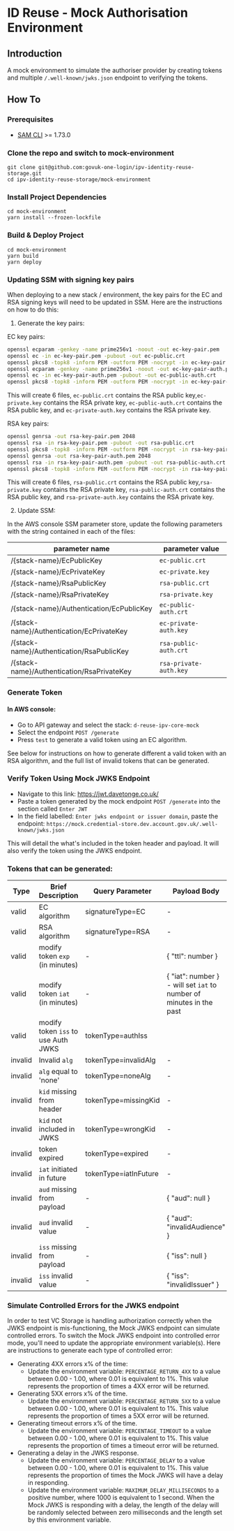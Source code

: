 # ID Reuse - Mock Authorisation Environment

## Introduction
A mock environment to simulate the authoriser provider by creating tokens and multiple `/.well-known/jwks.json` endpoint to verifying the tokens.

## How To
### Prerequisites
- [SAM CLI](https://docs.aws.amazon.com/serverless-application-model/latest/developerguide/install-sam-cli.html#install-sam-cli-instructions) >= 1.73.0

### Clone the repo and switch to mock-environment
```shell
git clone git@github.com:govuk-one-login/ipv-identity-reuse-storage.git
cd ipv-identity-reuse-storage/mock-environment
```

### Install Project Dependencies
```shell
cd mock-environment
yarn install --frozen-lockfile
```

### Build & Deploy Project
```shell
cd mock-environment
yarn build
yarn deploy
```

### Updating SSM with signing key pairs
When deploying to a new stack / environment, the key pairs for the EC and RSA signing keys will need to be updated in SSM.
Here are the instructions on how to do this:

1. Generate the key pairs:

EC key pairs:
```bash
openssl ecparam -genkey -name prime256v1 -noout -out ec-key-pair.pem
openssl ec -in ec-key-pair.pem -pubout -out ec-public.crt
openssl pkcs8 -topk8 -inform PEM -outform PEM -nocrypt -in ec-key-pair.pem -out ec-private.key
openssl ecparam -genkey -name prime256v1 -noout -out ec-key-pair-auth.pem
openssl ec -in ec-key-pair-auth.pem -pubout -out ec-public-auth.crt
openssl pkcs8 -topk8 -inform PEM -outform PEM -nocrypt -in ec-key-pair-auth.pem -out ec-private-auth.key
```
This will create 6 files, `ec-public.crt` contains the RSA public key,`ec-private.key` contains the RSA private key,
`ec-public-auth.crt` contains the RSA public key, and `ec-private-auth.key` contains the RSA private key.

RSA key pairs:
```bash
openssl genrsa -out rsa-key-pair.pem 2048
openssl rsa -in rsa-key-pair.pem -pubout -out rsa-public.crt
openssl pkcs8 -topk8 -inform PEM -outform PEM -nocrypt -in rsa-key-pair.pem -out rsa-private.key
openssl genrsa -out rsa-key-pair-auth.pem 2048
openssl rsa -in rsa-key-pair-auth.pem -pubout -out rsa-public-auth.crt
openssl pkcs8 -topk8 -inform PEM -outform PEM -nocrypt -in rsa-key-pair-auth.pem -out rsa-private-auth.key
```
This will create 6 files, `rsa-public.crt` contains the RSA public key,`rsa-private.key` contains the RSA private key,
`rsa-public-auth.crt` contains the RSA public key, and `rsa-private-auth.key` contains the RSA private key.

2. Update SSM:

In the AWS console SSM parameter store, update the following parameters with the string contained in each of the files:

| parameter name                             | parameter value   |
|--------------------------------------------|-------------------|
| /{stack-name}/EcPublicKey                  | `ec-public.crt`   |
| /{stack-name}/EcPrivateKey                 | `ec-private.key`  |
| /{stack-name}/RsaPublicKey                 | `rsa-public.crt`  |
| /{stack-name}/RsaPrivateKey                | `rsa-private.key` |
| /{stack-name}/Authentication/EcPublicKey   | `ec-public-auth.crt`   |
| /{stack-name}/Authentication/EcPrivateKey  | `ec-private-auth.key`  |
| /{stack-name}/Authentication/RsaPublicKey  | `rsa-public-auth.crt`  |
| /{stack-name}/Authentication/RsaPrivateKey | `rsa-private-auth.key` |

### Generate Token
#### In AWS console:
- Go to API gateway and select the stack: `d-reuse-ipv-core-mock`
- Select the endpoint `POST /generate`
- Press `test` to generate a valid token using an EC algorithm.

See below for instructions on how to generate different a valid token with an RSA algorithm, and the full list of invalid tokens that can be generated.

### Verify Token Using Mock JWKS Endpoint
- Navigate to this link: https://jwt.davetonge.co.uk/
- Paste a token generated by the mock endpoint `POST /generate` into the section called `Enter JWT`
- In the field labelled: `Enter jwks endpoint or issuer domain`, paste the endpoint: `https://mock.credential-store.dev.account.gov.uk/.well-known/jwks.json`

This will detail the what's included in the token header and payload. It will also verify the token using the JWKS endpoint.

### Tokens that can be generated:

| Type    | Brief Description                   | Query Parameter       | Payload Body                                                        |
|---------|-------------------------------------|-----------------------|---------------------------------------------------------------------|
| valid   | EC algorithm                        | signatureType=EC      | -                                                                   |
| valid   | RSA algorithm                       | signatureType=RSA     | -                                                                   |
| valid   | modify token `exp` (in minutes)     | -                     | { "ttl": number }                                                   |
| valid   | modify token `iat` (in minutes)     | -                     | { "iat": number } - will set `iat` to number of minutes in the past |
| valid   | modify token `iss` to use Auth JWKS | tokenType=authIss     |                                                                     |
| invalid | Invalid `alg`                       | tokenType=invalidAlg  | -                                                                   |
| invalid | `alg` equal to 'none'               | tokenType=noneAlg     | -                                                                   |
| invalid | `kid` missing from header           | tokenType=missingKid  | -                                                                   |
| invalid | `kid` not included in JWKS          | tokenType=wrongKid    | -                                                                   |
| invalid | token expired                       | tokenType=expired     | -                                                                   |
| invalid | `iat` initiated in future           | tokenType=iatInFuture | -                                                                   |
| invalid | `aud` missing from payload          | -                     | { "aud": null }                                                     |
| invalid | `aud` invalid value                 | -                     | { "aud": "invalidAudience" }                                        |
| invalid | `iss` missing from payload          | -                     | { "iss": null }                                                     |
| invalid | `iss` invalid value                 | -                     | { "iss": "invalidIssuer" }                                          |

### Simulate Controlled Errors for the JWKS endpoint
In order to test VC Storage is handling authorization correctly when the JWKS endpoint is mis-functioning, the Mock JWKS endpoint can simulate controlled errors. To switch the Mock JWKS endpoint into controlled error mode, you'll need to update the appropriate environment variable(s). Here are instructions to generate each type of controlled error:
- Generating 4XX errors x% of the time:
    - Update the environment variable: `PERCENTAGE_RETURN_4XX` to a value between 0.00 - 1.00, where 0.01 is equivalent to 1%. This value represents the proportion of times a 4XX error will be returned.
- Generating 5XX errors x% of the time.
    - Update the environment variable: `PERCENTAGE_RETURN_5XX` to a value between 0.00 - 1.00, where 0.01 is equivalent to 1%. This value represents the proportion of times a 5XX error will be returned.
- Generating timeout errors x% of the time.
    - Update the environment variable: `PERCENTAGE_TIMEOUT` to a value between 0.00 - 1.00, where 0.01 is equivalent to 1%. This value represents the proportion of times a timeout error will be returned.
- Generating a delay in the JWKS response.
    - Update the environment variable: `PERCENTAGE_DELAY` to a value between 0.00 - 1.00, where 0.01 is equivalent to 1%. This value represents the proportion of times the Mock JWKS will have a delay in responding.
    - Update the environment variable: `MAXIMUM_DELAY_MILLISECONDS` to a positive number, where 1000 is equivalent to 1 second. When the Mock JWKS is responding with a delay, the length of the delay will be randomly selected between zero milliseconds and the length set by this environment variable.
